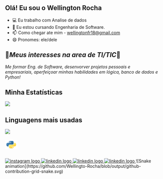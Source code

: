 ## Olá! Eu sou o Wellington Rocha
- 💻 Eu trabalho com Analise de dados
- 🌱 Eu estou cursando Engenharia de Software.
- 📫 Como chegar ate mim - wellingtonfr18@gmail.com
- 😄 Pronomes: ele/dele

##  🚀*Meus interesses na area de TI/TIC*🚀
*Me formar Eng. de Software, desenvorver projetos pessoais e empresariais, aperfeiçoar minhas habilidades em lógica, banco de dados e Python!*

##  Minha Estatísticas
<div>
  <img height="180em" src="https://github-readme-stats.vercel.app/api?username=Wellingto-Rocha&show_icons=true&theme=dark&include_all_commits=true&count_private=true"/>

## Linguagens mais usadas
  <img height="180em" src="https://github-readme-stats.vercel.app/api/top-langs/?username=Wellingto-Rocha&layout=compact&langs_count=16&theme=dark"/>
</div>


<div style="display: inline_block"><br>
  <img align="center" alt="Rafa-Python" height="30" width="40" src="https://raw.githubusercontent.com/devicons/devicon/master/icons/python/python-original.svg">
</div>
  
##

<div align="left"> 
  <a href="https://www.instagram.com/wellington_frocha/" target="_blank">
    <img src="https://raw.githubusercontent.com/maurodesouza/profile-readme-generator/master/src/assets/icons/social/instagram/default.svg" width="52" height="40" alt="instagram logo"  />
  </a>
  <a href="https://www.linkedin.com/in/wellfrocha/" target="_blank">
    <img src="https://raw.githubusercontent.com/maurodesouza/profile-readme-generator/master/src/assets/icons/social/linkedin/default.svg" width="52" height="40" alt="linkedin logo"  />
  </a>
  <a href="https://www.facebook.com/wellington.rocha.3158/" target="_blank">
    <img src="https://raw.githubusercontent.com/maurodesouza/profile-readme-generator/master/src/assets/icons/social/facebook/default.svg" width="52" height="40" alt="linkedin logo"  />
  </a>
    <a href="https://www.youtube.com/@wellingtonrocha1386" target="_blank">
    <img src="https://raw.githubusercontent.com/maurodesouza/profile-readme-generator/master/src/assets/icons/social/youtube/default.svg" width="52" height="40" alt="linkedin logo" />
  </a>
  ![Snake animation](https://github.com/Wellingto-Rocha/blob/output/github-contribution-grid-snake.svg)
</div>

